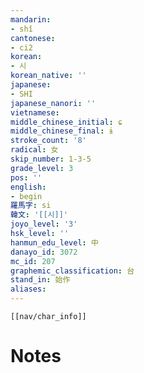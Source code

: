 ```yaml
---
mandarin:
- shǐ
cantonese:
- ci2
korean:
- 시
korean_native: ''
japanese:
- SHI
japanese_nanori: ''
vietnamese:
middle_chinese_initial: ɕ
middle_chinese_final: ɨ
stroke_count: '8'
radical: 女
skip_number: 1-3-5
grade_level: 3
pos: ''
english:
- begin
羅馬字: si
韓文: '[[시]]'
joyo_level: '3'
hsk_level: ''
hanmun_edu_level: 中
danayo_id: 3072
mc_id: 207
graphemic_classification: 台
stand_in: 始作
aliases:
---
```

```meta-bind-embed
[[nav/char_info]]
```

# Notes
